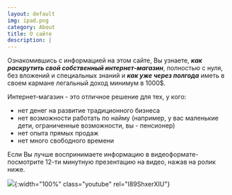 ```yaml
---
layout: default
img: ipad.png
category: About
title: О сайте
description: |
---
```

Ознакомившись с информацией на этом сайте, Вы узнаете, _**как раскрутить свой собственный интернет-магазин**_, полностью с нуля, без вложений и специальных знаний и _**как уже через полгода**_ иметь в своем кармане легальный доход минимум в 1000$.

Интернет-магазин - это отличное решение для тех, у кого:
 
- нет денег на развитие традиционного бизнеса
- нет возможности работать по найму (например, у вас маленькие дети, ограниченные возможности, вы - пенсионер)
- нет опыта прямых продаж
- нет много свободного времени

Если Вы лучше воспринимаете информацию в видеоформате-посмотрите 12-ти минутную презентацию на видео, нажав на ролик ниже.

![](http://img.youtube.com/vi/I89ShxerXIU/maxresdefault.jpg){:width="100%" class="youtube" rel="I89ShxerXIU"}

